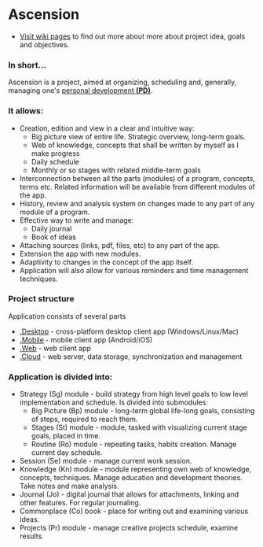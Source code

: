 # Ascension

* [Visit wiki pages](https://gitlab.fel.cvut.cz/B181_BD6B33EAR/yazykvla/wikis/home) to find out more about more about
project idea, goals and objectives.

### In short...
Ascension is a project, aimed at organizing, 
scheduling and, generally, managing one's 
[personal development **(PD)**](https://gitlab.fel.cvut.cz/B181_BD6B33EAR/yazykvla/wikis/personal_development).

### It allows:

* Creation, edition and view in a clear and intuitive way:
    * Big picture view of entire life. Strategic overview, long-term goals.
    * Web of knowledge, concepts that shall be written by myself as I make progress
    * Daily schedule
    * Monthly or so stages with related middle-term goals
* Interconnection between all the parts (modules) of a program, concepts, terms etc. Related information will be available from different modules of the app.
* History, review and analysis system on changes made to any part of any module of a program.
* Effective way to write and manage:
    * Daily journal
    * Book of ideas
* Attaching sources (links, pdf, files, etc) to any part of the app.
* Extension the app with new modules.
* Adaptivity to changes in the concept of the app itself.
* Application will also allow for various reminders and time management techniques.

### Project structure

Application consists of several parts 
* [.Desktop]() - cross-platform desktop client app (Windows/Linux/Mac)
* [.Mobile]() - mobile client app (Android/iOS)
* [.Web]() - web client app
* [.Cloud]() - web server, data storage, synchronization and management

### Application is divided into:

* Strategy (Sg) module - build strategy from high level 
goals to low level implementation and schedule. 
Is divided into submodules:
    * Big Picture (Bp) module - long-term global 
    life-long goals, consisting of steps, 
    required to reach them.
    * Stages (St) module - module, 
    tasked with visualizing current
     stage goals, placed in time.
    * Routine (Ro) module - 
    repeating tasks, habits creation.
     Manage current day schedule.
* Session (Se) module - manage current work session.
* Knowledge (Kn) module - module representing own web of knowledge, concepts, techniques. Manage education and development theories. Take notes and make analysis.
* Journal (Jo) - digital journal that allows for
 attachments, linking and other features. 
For regular journaling.
* Commonplace (Co) book - place for writing out and 
examining various ideas.
* Projects (Pr) module - manage creative projects 
schedule, examine results.
